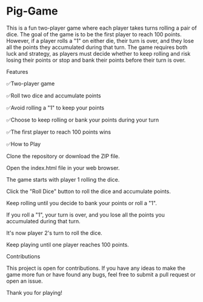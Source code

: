 # Pig-Game

This is a fun two-player game where each player takes turns rolling a pair of dice. The goal of the game is to be the first player to reach 100 points. However, if a player rolls a "1" on either die, their turn is over, and they lose all the points they accumulated during that turn. The game requires both luck and strategy, as players must decide whether to keep rolling and risk losing their points or stop and bank their points before their turn is over.

Features

✅Two-player game

✅Roll two dice and accumulate points

✅Avoid rolling a "1" to keep your points

✅Choose to keep rolling or bank your points during your turn

✅The first player to reach 100 points wins

✅How to Play

Clone the repository or download the ZIP file.

Open the index.html file in your web browser.

The game starts with player 1 rolling the dice.

Click the "Roll Dice" button to roll the dice and accumulate points.

Keep rolling until you decide to bank your points or roll a "1".

If you roll a "1", your turn is over, and you lose all the points you accumulated during that turn.

It's now player 2's turn to roll the dice.

Keep playing until one player reaches 100 points.

Contributions

This project is open for contributions. If you have any ideas to make the game more fun or have found any bugs, feel free to submit a pull request or open an issue.

Thank you for playing!
